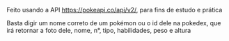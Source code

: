 Feito usando a API https://pokeapi.co/api/v2/, para fins de estudo e prática

Basta digir um nome correto de um pokémon ou o id dele na pokedex, que irá retornar a foto dele, nome, n°, tipo, habilidades, peso e altura
